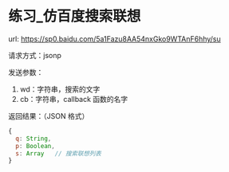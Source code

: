 # 练习\_仿百度搜索联想

url: https://sp0.baidu.com/5a1Fazu8AA54nxGko9WTAnF6hhy/su

请求方式：jsonp

发送参数：

1. wd：字符串，搜索的文字
2. cb：字符串，callback 函数的名字

返回结果：（JSON 格式）

```js
{
  q: String,
  p: Boolean,
  s: Array   // 搜索联想列表
}
```
